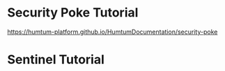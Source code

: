# Security Poke Tutorial
https://humtum-platform.github.io/HumtumDocumentation/security-poke

# Sentinel Tutorial
